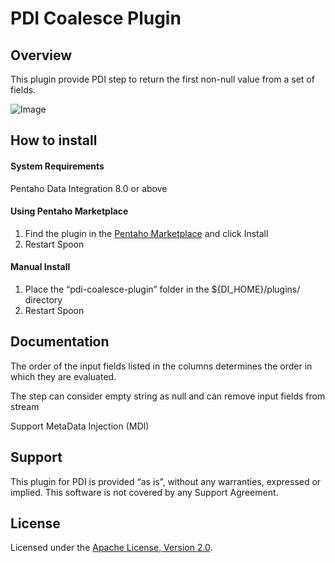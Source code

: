 # PDI Coalesce Plugin


## Overview

This plugin provide PDI step to return the first non-null value from a set of fields.

![Image](https://github.com/nadment/pdi-coalesce-plugin/blob/master/src/main/resources/coalesce.svg)


## How to install #

#### System Requirements

Pentaho Data Integration 8.0 or above

#### Using Pentaho Marketplace

1. Find the plugin in the [Pentaho Marketplace](http://www.pentaho.com/marketplace) and click Install
2. Restart Spoon

#### Manual Install

1. Place the “pdi-coalesce-plugin” folder in the ${DI\_HOME}/plugins/ directory
2. Restart Spoon


## Documentation

The order of the input fields listed in the columns determines the order in which they are evaluated.

The step can consider empty string as null and can remove input fields from stream

Support MetaData Injection (MDI) 


## Support

This plugin for PDI is provided “as is”, without any warranties, expressed or implied. This software is not covered by any Support Agreement.


## License

Licensed under the [Apache License, Version 2.0](http://www.apache.org/licenses/LICENSE-2.0).



